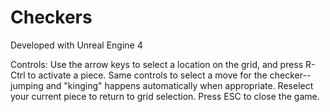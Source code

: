# Checkers

Developed with Unreal Engine 4

Controls:
Use the arrow keys to select a location on the grid, and press R-Ctrl to activate a piece. Same controls to select a move for the checker--jumping and "kinging" happens automatically when appropriate. Reselect your current piece to return to grid selection.
Press ESC to close the game.
